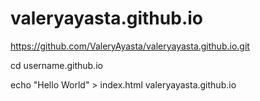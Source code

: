 # valeryayasta.github.io
https://github.com/ValeryAyasta/valeryayasta.github.io.git 

cd username.github.io

echo "Hello World" > index.html
valeryayasta.github.io
